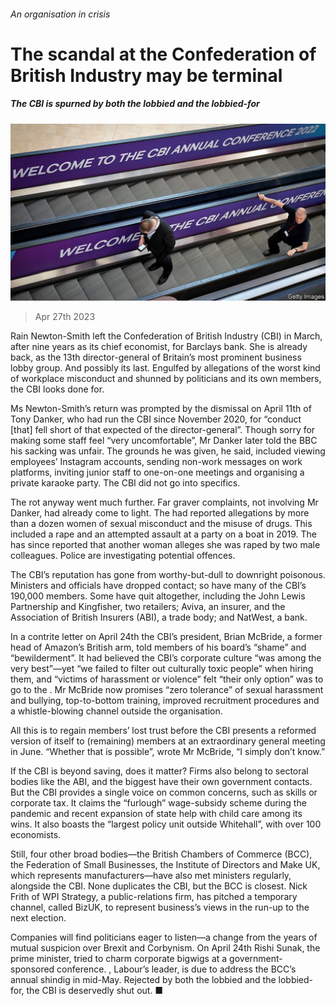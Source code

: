 ###### An organisation in crisis

# The scandal at the Confederation of British Industry may be terminal 

##### The CBI is spurned by both the lobbied and the lobbied-for 

![image](images/20230429_BRP506.jpg) 

> Apr 27th 2023 

Rain Newton-Smith left the Confederation of British Industry (CBI) in March, after nine years as its chief economist, for Barclays bank. She is already back, as the 13th director-general of Britain’s most prominent business lobby group. And possibly its last. Engulfed by allegations of the worst kind of workplace misconduct and shunned by politicians and its own members, the CBI looks done for.

Ms Newton-Smith’s return was prompted by the dismissal on April 11th of Tony Danker, who had run the CBI since November 2020, for “conduct [that] fell short of that expected of the director-general”. Though sorry for making some staff feel “very uncomfortable”, Mr Danker later told the BBC his sacking was unfair. The grounds he was given, he said, included viewing employees’ Instagram accounts, sending non-work messages on work platforms, inviting junior staff to one-on-one meetings and organising a private karaoke party. The CBI did not go into specifics.

The rot anyway went much further. Far graver complaints, not involving Mr Danker, had already come to light. The  had reported allegations by more than a dozen women of sexual misconduct and the misuse of drugs. This included a rape and an attempted assault at a party on a boat in 2019. The  has since reported that another woman alleges she was raped by two male colleagues. Police are investigating potential offences.

The CBI’s reputation has gone from worthy-but-dull to downright poisonous. Ministers and officials have dropped contact; so have many of the CBI’s 190,000 members. Some have quit altogether, including the John Lewis Partnership and Kingfisher, two retailers; Aviva, an insurer, and the Association of British Insurers (ABI), a trade body; and NatWest, a bank. 

In a contrite letter on April 24th the CBI’s president, Brian McBride, a former head of Amazon’s British arm, told members of his board’s “shame” and “bewilderment”. It had believed the CBI’s corporate culture “was among the very best”—yet “we failed to filter out culturally toxic people” when hiring them, and “victims of harassment or violence” felt “their only option” was to go to the . Mr McBride now promises “zero tolerance” of sexual harassment and bullying, top-to-bottom training, improved recruitment procedures and a whistle-blowing channel outside the organisation. 

All this is to regain members’ lost trust before the CBI presents a reformed version of itself to (remaining) members at an extraordinary general meeting in June. “Whether that is possible”, wrote Mr McBride, “I simply don’t know.”

If the CBI is beyond saving, does it matter? Firms also belong to sectoral bodies like the ABI, and the biggest have their own government contacts. But the CBI provides a single voice on common concerns, such as skills or corporate tax. It claims the “furlough” wage-subsidy scheme during the pandemic and recent expansion of state help with child care among its wins. It also boasts the “largest policy unit outside Whitehall”, with over 100 economists.

Still, four other broad bodies—the British Chambers of Commerce (BCC), the Federation of Small Businesses, the Institute of Directors and Make UK, which represents manufacturers—have also met ministers regularly, alongside the CBI. None duplicates the CBI, but the BCC is closest. Nick Frith of WPI Strategy, a public-relations firm, has pitched a temporary channel, called BizUK, to represent business’s views in the run-up to the next election. 

Companies will find politicians eager to listen—a change from the years of mutual suspicion over Brexit and Corbynism. On April 24th Rishi Sunak, the prime minister, tried to charm corporate bigwigs at a government-sponsored conference. , Labour’s leader, is due to address the BCC’s annual shindig in mid-May. Rejected by both the lobbied and the lobbied-for, the CBI is deservedly shut out. ■



